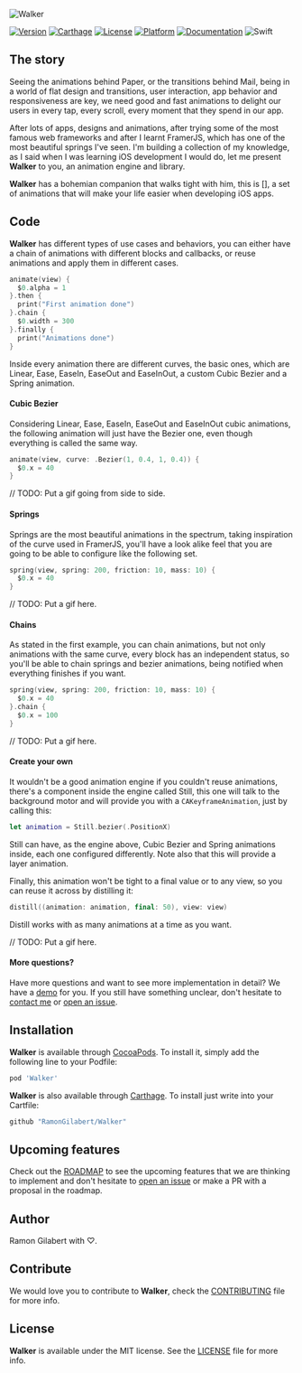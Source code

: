 ![Walker](https://github.com/RamonGilabert/Walker/blob/master/Resources/header-image.png)

[![Version](https://img.shields.io/cocoapods/v/Walker.svg?style=flat)](http://cocoadocs.org/docsets/Walker)
[![Carthage](https://img.shields.io/badge/Carthage-compatible-4BC51D.svg?style=flat)](https://github.com/Carthage/Carthage)
[![License](https://img.shields.io/cocoapods/l/Walker.svg?style=flat)](http://cocoadocs.org/docsets/Walker)
[![Platform](https://img.shields.io/cocoapods/p/Walker.svg?style=flat)](http://cocoadocs.org/docsets/Walker)
[![Documentation](https://img.shields.io/cocoapods/metrics/doc-percent/Walker.svg?style=flat)](http://cocoadocs.org/docsets/Walker)
![Swift](https://img.shields.io/badge/%20in-swift%202.2-orange.svg)

## The story

Seeing the animations behind Paper, or the transitions behind Mail, being in a world of flat design and transitions, user interaction, app behavior and responsiveness are key, we need good and fast animations to delight our users in every tap, every scroll, every moment that they spend in our app.

After lots of apps, designs and animations, after trying some of the most famous web frameworks and after I learnt FramerJS, which has one of the most beautiful springs I've seen. I'm building a collection of my knowledge, as I said when I was learning iOS development I would do, let me present **Walker** to you, an animation engine and library.

**Walker** has a bohemian companion that walks tight with him, this is [], a set of animations that will make your life easier when developing iOS apps.

## Code

**Walker** has different types of use cases and behaviors, you can either have a chain of animations with different blocks and callbacks, or reuse animations and apply them in different cases.

```swift
animate(view) {
  $0.alpha = 1
}.then {
  print("First animation done")
}.chain {
  $0.width = 300
}.finally {
  print("Animations done")
}
```

Inside every animation there are different curves, the basic ones, which are Linear, Ease, EaseIn, EaseOut and EaseInOut, a custom Cubic Bezier and a Spring animation.

#### Cubic Bezier

Considering Linear, Ease, EaseIn, EaseOut and EaseInOut cubic animations, the following animation will just have the Bezier one, even though everything is called the same way.

```swift
animate(view, curve: .Bezier(1, 0.4, 1, 0.4)) {
  $0.x = 40
}
```

// TODO: Put a gif going from side to side.

#### Springs

Springs are the most beautiful animations in the spectrum, taking inspiration of the curve used in FramerJS, you'll have a look alike feel that you are going to be able to configure like the following set.

```swift
spring(view, spring: 200, friction: 10, mass: 10) {
  $0.x = 40
}
```

// TODO: Put a gif here.

#### Chains

As stated in the first example, you can chain animations, but not only animations with the same curve, every block has an independent status, so you'll be able to chain springs and bezier animations, being notified when everything finishes if you want.

```swift
spring(view, spring: 200, friction: 10, mass: 10) {
  $0.x = 40
}.chain {
  $0.x = 100
}
```

// TODO: Put a gif here.

#### Create your own

It wouldn't be a good animation engine if you couldn't reuse animations, there's a component inside the engine called Still, this one will talk to the background motor and will provide you with a `CAKeyframeAnimation`, just by calling this:

```swift
let animation = Still.bezier(.PositionX)
```

Still can have, as the engine above, Cubic Bezier and Spring animations inside, each one configured differently. Note also that this will provide a layer animation.

Finally, this animation won't be tight to a final value or to any view, so you can reuse it across by distilling it:

```swift
distill((animation: animation, final: 50), view: view)
```

Distill works with as many animations at a time as you want.

// TODO: Put a gif here.

#### More questions?

Have more questions and want to see more implementation in detail? We have a [demo](https://github.com/RamonGilabert/Walker/tree/master/Demo/Walker) for you. If you still have something unclear, don't hesitate to [contact me](mailto:ramon.gilabert.llop@gmail.com) or [open an issue](https://github.com/RamonGilabert/Walker/issues).

## Installation

**Walker** is available through [CocoaPods](http://cocoapods.org). To install
it, simply add the following line to your Podfile:

```ruby
pod 'Walker'
```

**Walker** is also available through [Carthage](https://github.com/Carthage/Carthage). To install just write into your Cartfile:

```ruby
github "RamonGilabert/Walker"
```

## Upcoming features

Check out the [ROADMAP](https://github.com/RamonGilabert/Walker/blob/master/ROADMAP.md) to see the upcoming features that we are thinking to implement and don't hesitate to [open an issue](https://github.com/RamonGilabert/Walker/issues) or make a PR with a proposal in the roadmap.

## Author

Ramon Gilabert with ♡.

## Contribute

We would love you to contribute to **Walker**, check the [CONTRIBUTING](https://github.com/RamonGilabert/Walker/blob/master/CONTRIBUTING.md) file for more info.

## License

**Walker** is available under the MIT license. See the [LICENSE](https://github.com/RamonGilabert/Walker/blob/master/LICENSE.md) file for more info.
